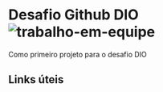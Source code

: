 # Desafio Github DIO ![trabalho-em-equipe](https://user-images.githubusercontent.com/102168150/166255049-3bec1119-bf40-4eb0-8582-12dd6c0d267b.png)

Como primeiro projeto para o desafio DIO

## Links úteis

